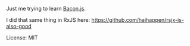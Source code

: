 Just me trying to learn [Bacon.js](https://baconjs.github.io).

I did that same thing in RxJS here: https://github.com/haihappen/rsjx-is-also-good

License: MIT
